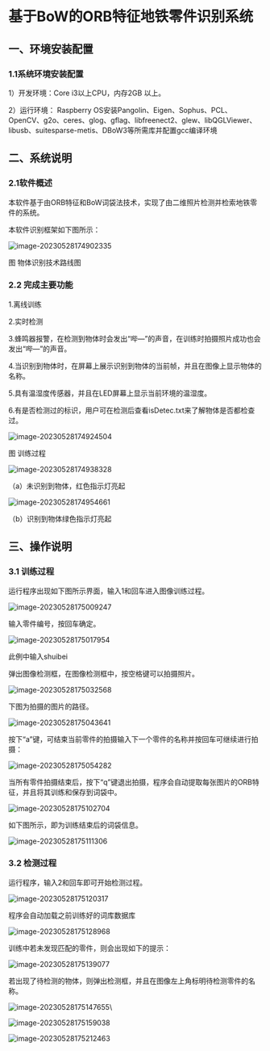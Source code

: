 # 基于BoW的ORB特征地铁零件识别系统

## 一、环境安装配置

### 1.1系统环境安装配置

1）开发环境：Core i3以上CPU，内存2GB 以上。

2）运行环境： Raspberry OS安装Pangolin、Eigen、Sophus、PCL、OpenCV、g2o、ceres、glog、gflag、libfreenect2、glew、libQGLViewer、libusb、suitesparse-metis、DBoW3等所需库并配置gcc编译环境

## 二、系统说明

### 2.1软件概述

本软件基于由ORB特征和BoW词袋法技术，实现了由二维照片检测并检索地铁零件的系统。

本软件识别框架如下图所示：

![image-20230528174902335](https://cdn.jsdelivr.net/gh/inusturbo/images@main/uPic/20230528-174902-YcxQpR.png)

图 物体识别技术路线图

 

### 2.2 完成主要功能

1.离线训练

2.实时检测

3.蜂鸣器报警，在检测到物体时会发出“哔—”的声音，在训练时拍摄照片成功也会发出“哔—”的声音。

4.当识别到物体时，在屏幕上展示识别到物体的当前帧，并且在图像上显示物体的名称。

5.具有温湿度传感器，并且在LED屏幕上显示当前环境的温湿度。

6.有是否检测过的标识，用户可在检测后查看isDetec.txt来了解物体是否都检查过。

![image-20230528174924504](https://cdn.jsdelivr.net/gh/inusturbo/images@main/uPic/20230528-174924-uouJd3.png)

图 训练过程

![image-20230528174938328](https://cdn.jsdelivr.net/gh/inusturbo/images@main/uPic/20230528-174938-zj68Pr.png)

（a）未识别到物体，红色指示灯亮起    

![image-20230528174954661](https://cdn.jsdelivr.net/gh/inusturbo/images@main/uPic/20230528-174954-BNwxhh.png)

（b）识别到物体绿色指示灯亮起

## 三、操作说明

### 3.1 训练过程

运行程序出现如下图所示界面，输入1和回车进入图像训练过程。

![image-20230528175009247](https://cdn.jsdelivr.net/gh/inusturbo/images@main/uPic/20230528-175009-PEV9wo.png)

输入零件编号，按回车确定。

![image-20230528175017954](https://cdn.jsdelivr.net/gh/inusturbo/images@main/uPic/20230528-175018-LNzM9X.png)

此例中输入shuibei

弹出图像检测框，在图像检测框中，按空格键可以拍摄照片。

 ![image-20230528175032568](https://cdn.jsdelivr.net/gh/inusturbo/images@main/uPic/20230528-175032-siq8bg.png)

下图为拍摄的图片的路径。

![image-20230528175043641](https://cdn.jsdelivr.net/gh/inusturbo/images@main/uPic/20230528-175043-DAHwud.png)

按下“a”键，可结束当前零件的拍摄输入下一个零件的名称并按回车可继续进行拍摄：

![image-20230528175054282](https://cdn.jsdelivr.net/gh/inusturbo/images@main/uPic/20230528-175054-86wz9o.png)

当所有零件拍摄结束后，按下“q”键退出拍摄，程序会自动提取每张图片的ORB特征，并且将其训练和保存到词袋中。

![image-20230528175102704](https://cdn.jsdelivr.net/gh/inusturbo/images@main/uPic/20230528-175102-QXdF9Z.png)

如下图所示，即为训练结束后的词袋信息。

![image-20230528175111306](https://cdn.jsdelivr.net/gh/inusturbo/images@main/uPic/20230528-175111-zmblF6.png)

### 3.2 检测过程

运行程序，输入2和回车即可开始检测过程。

![image-20230528175120317](https://cdn.jsdelivr.net/gh/inusturbo/images@main/uPic/20230528-175120-Gkev7d.png)

程序会自动加载之前训练好的词库数据库

![image-20230528175128968](https://cdn.jsdelivr.net/gh/inusturbo/images@main/uPic/20230528-175129-piqKWd.png)

训练中若未发现匹配的零件，则会出现如下的提示：

![image-20230528175139077](https://cdn.jsdelivr.net/gh/inusturbo/images@main/uPic/20230528-175139-4OGWKV.png)

若出现了待检测的物体，则弹出检测框，并且在图像左上角标明待检测零件的名称。

![image-20230528175147655](https://cdn.jsdelivr.net/gh/inusturbo/images@main/uPic/20230528-175147-FCPiSP.png)\

![image-20230528175159038](https://cdn.jsdelivr.net/gh/inusturbo/images@main/uPic/20230528-175159-1tj9Mp.png)

![image-20230528175212463](https://cdn.jsdelivr.net/gh/inusturbo/images@main/uPic/20230528-175212-Ftd0G8.png)